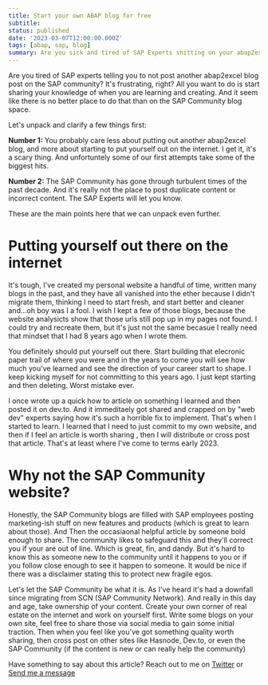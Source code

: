 ```yaml
---
title: Start your own ABAP blog for free
subtitle: 
status: published
date: '2023-03-07T12:00:00.000Z'
tags: [abap, sap, blog]
summary: Are you sick and tired of SAP Experts shitting on your abap2excel blog posts? Then do something about it!
---
```


Are you tired of SAP experts telling you to not post another abap2excel blog post on the SAP community? It's frustrating, right? All you want to do is start sharing your knowledge of when you are learning and creating. And it seem like there is no better place to do that than on the SAP Community blog space.

Let's unpack and clarify a few things first:

**Number 1:** You probably care less about putting out another abap2excel blog, and more about starting to put yourself out on the internet. I get it, it's a scary thing. And unfortuntely some of our first attempts take some of the biggest hits.

**Number 2:** The SAP Community has gone through turbulent times of the past decade. And it's really not the place to post duplicate content or incorrect content. The SAP Experts will let you know.

These are the main points here that we can unpack even further.

# Putting yourself out there on the internet

It's tough, I've created my personal website a handful of time, written many blogs in the past, and they have all vanished into the ether because I didn't migrate them, thinking I need to start fresh, and start better and cleaner and...oh boy was I a fool. I wish I kept a few of those blogs, because the website analysicts show that those urls still pop up in my pages not found. I could try and recreate them, but it's just not the same becasue I really need that mindset that I had 8 years ago when I wrote them.

You definitely should put yourself out there. Start building that elecronic paper trail of where you were and in the years to come you will see how much you've learned and see the direction of your career start to shape. I keep kicking myself for not committing to this years ago. I just kept starting and then deleting. Worst mistake ever.

I once wrote up a quick how to article on something I learned and then posted it on dev.to. And it immeditaely got shared and crapped on by "web dev" experts saying how it's such a horrible fix to implement. That's when I started to learn. I learned that I need to just commit to my own website, and then if I feel an article is worth sharing , then I will distribute or cross post that article. That's at least where I've come to terms early 2023.

# Why not the SAP Community website?

Honestly, the SAP Community blogs are filled with SAP employees posting marketing-ish stuff on new features and products (which is great to learn about those). And Then the occasiaonal helpful article by someone bold enough to share. The community likes to safeguard this and they'll correct you if your are out of line. Which is great, fin, and dandy. But it's hard to know this as someone new to the community until it happens to you or if you follow close enough to see it happen to someone. It would be nice if there was a disclaimer stating this to protect new fragile egos.

Let's let the SAP Community be what it is. As I've heard it's had a downfall since migrating from SCN (SAP Community Network). And really in this day and age, take ownership of your content. Create your own corner of real estate on the internet and work on yourself first. Write some blogs on your own site, feel free to share those via social media to gain some initial traction. Then when you feel like you've got something quality worth sharing, then cross post on other sites like Hasnode, Dev.to, or even the SAP Community (if the content is new or can really help the community)

Have something to say about this article? Reach out to me on [Twitter](https://twitter.com/ColbyHemond) or [Send me a message](/contact)